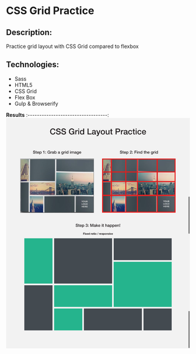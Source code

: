 # CSS Grid Practice

## Description:
Practice grid layout with CSS Grid compared to flexbox

## Technologies:
- Sass
- HTML5
- CSS Grid
- Flex Box
- Gulp & Browserify

**Results**
:----------------------------------:
![](/app/assets/img/desktop-results.png)